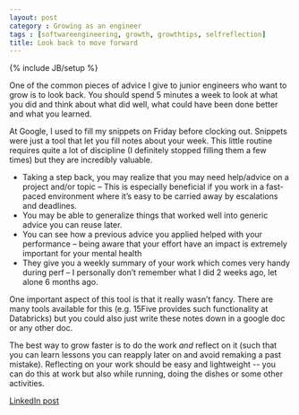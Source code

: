 ```yaml
---
layout: post
category : Growing as an engineer
tags : [softwareengineering, growth, growthtips, selfreflection]
title: Look back to move forward
---
```

{% include JB/setup %}

One of the common pieces of advice I give to junior engineers who want to grow is to look back. You should spend 5 minutes a week to look at what you did and think about what did well, what could have been done better and what you learned.

At Google, I used to fill my snippets on Friday before clocking out. Snippets were just a tool that let you fill notes about your week. This little routine requires quite a lot of discipline (I definitely stopped filling them a few times) but they are incredibly valuable.

- Taking a step back, you may realize that you may need help/advice on a project and/or topic – This is especially beneficial if you work in a fast-paced environment where it’s easy to be carried away by escalations and deadlines.
- You may be able to generalize things that worked well into generic advice you can reuse later.
- You can see how a previous advice you applied helped with your performance – being aware that your effort have an impact is extremely important for your mental health
- They give you a weekly summary of your work which comes very handy during perf – I personally don’t remember what I did 2 weeks ago, let alone 6 months ago.

One important aspect of this tool is that it really wasn’t fancy. There are many tools available for this (e.g. 15Five provides such functionality at Databricks) but you could also just write these notes down in a google doc or any other doc.

The best way to grow faster is to do the work *and* reflect on it (such that you can learn lessons you can reapply later on and avoid remaking a past mistake). Reflecting on your work should be easy and lightweight -- you can do this at work but also while running, doing the dishes or some other activities.

[LinkedIn post](https://www.linkedin.com/posts/tumichel_softwareengineering-growth-growthtips-activity-7172259842324180993-LvVw?utm_source=share&utm_medium=member_desktop)
